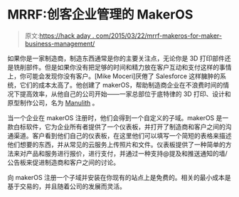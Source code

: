 # MRRF:创客企业管理的 MakerOS

> 原文:[https://hack aday . com/2015/03/22/mrrf-makeros-for-maker-business-management/](https://hackaday.com/2015/03/22/mrrf-makeros-for-maker-business-management/)

如果你是一家制造商，制造东西通常是你的主要关注点，无论你是 3D 打印部件还是铣削部件。但是如果你没有把足够的时间和精力放在客户互动和支付这样的事情上，你可能会发现你没有客户。[Mike Moceri]厌倦了 Salesforce 这样臃肿的系统，它们的成本太高了。他创建了 makerOS，帮助制造商企业在不浪费时间的情况下提高效率，从他自己的公司开始——一家总部位于底特律的 3D 打印、设计和原型制作公司，名为 [Manulith](https://manulith.com/) 。

当一个企业在 makerOS 注册时，他们会得到一个自定义的子域。makerOS 是一款白标软件，它为企业所有者提供了一个仪表板，并打开了制造商和客户之间的沟通渠道。客户看到他们自己的仪表板，在这里他们可以填写一个简短的表格来描述他们想要的东西，并从常见的云服务上传照片和文件。仪表板提供了一种简单的方法来对产品和服务进行报价，进行支付，并通过一种支持@提及和推送通知的墙/公告板来促进制造商和客户之间的讨论。

向 makerOS 注册一个子域并安装在你现有的站点上是免费的。相关的最小成本是基于交易的，并且随着公司的发展而灵活。